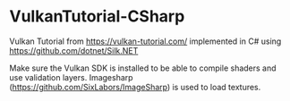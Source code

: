 # VulkanTutorial-CSharp
Vulkan Tutorial from https://vulkan-tutorial.com/ implemented in C# using https://github.com/dotnet/Silk.NET

Make sure the Vulkan SDK is installed to be able to compile shaders and use validation layers.
Imagesharp (https://github.com/SixLabors/ImageSharp) is used to load textures.
